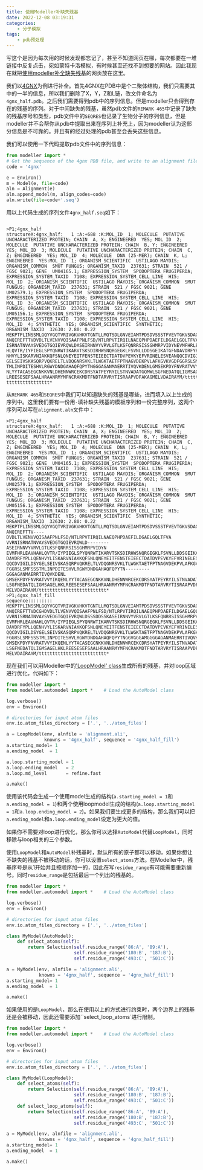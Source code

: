 ```yaml
---
title: 使用Modeller补缺失残基
date: 2022-12-08 03:19:31
categories:
    - 分子模拟
tags:
    - pdb预处理
---
```

写这个是因为每次用的时候发现都忘记了，甚至不知道网页在哪，每次都要在一堆链接中反复点击，宛如蒙特卡洛模拟，有时候甚至还找不到想要的网站。因此我现在就把[使用modeller补全缺失残基](https://salilab.org/modeller/wiki/Missing_residues)的网页放在这里。  

我们以[4GNX](https://files.rcsb.org/download/4GNX.pdb)为例进行补全。首先4GNX在PDB中是个二聚体结构，我们只需要其中的一半的信息，所以我们删除了X，Y，Z和L链，改文件命名为`4gnx_half.pdb`。之后我们需要得到pdb中的序列信息。但是modeller只会得到存在的残基的序列。对于中间缺失的残基，虽然pdb文件的`REMARK 465`中记录了缺失的残基序号和类型，pdb文件中的`SEQRES`也记录了生物分子的序列信息，但是modeller并不会帮你从pdb中提取出来在序列上补充上，因为modeller认为这部分信息是不可靠的。并且有的经过处理的pdb甚至会丢失这些信息。  

我们可以使用一下代码提取pdb文件中的序列信息：
```python
from modeller import *
# Get the sequence of the 4gnx PDB file, and write to an alignment file
code = '4gnx'

e = Environ()
m = Model(e, file=code)
aln = Alignment(e)
aln.append_model(m, align_codes=code)
aln.write(file=code+'.seq')
```
用以上代码生成的序列文件`4gnx_half.seq`如下：
```

>P1;4gnx_half
structureX:4gnx_half:   1 :A:+688 :K:MOL_ID  1; MOLECULE  PUTATIVE UNCHARACTERIZED PROTEIN; CHAIN  A, X; ENGINEERED  YES; MOL_ID  2; MOLECULE  PUTATIVE UNCHARACTERIZED PROTEIN; CHAIN  B, Y; ENGINEERED  YES; MOL_ID  3; MOLECULE  PUTATIVE UNCHARACTERIZED PROTEIN; CHAIN  C, Z; ENGINEERED  YES; MOL_ID  4; MOLECULE  DNA (25-MER); CHAIN  K, L; ENGINEERED  YES:MOL_ID  1; ORGANISM_SCIENTIFIC  USTILAGO MAYDIS; ORGANISM_COMMON  SMUT FUNGUS; ORGANISM_TAXID  237631; STRAIN  521 / FGSC 9021; GENE  UM04165.1; EXPRESSION_SYSTEM  SPODOPTERA FRUGIPERDA; EXPRESSION_SYSTEM_TAXID  7108; EXPRESSION_SYSTEM_CELL_LINE  HI5; MOL_ID  2; ORGANISM_SCIENTIFIC  USTILAGO MAYDIS; ORGANISM_COMMON  SMUT FUNGUS; ORGANISM_TAXID  237631; STRAIN  521 / FGSC 9021; GENE  UM02579.1; EXPRESSION_SYSTEM  SPODOPTERA FRUGIPERDA; EXPRESSION_SYSTEM_TAXID  7108; EXPRESSION_SYSTEM_CELL_LINE  HI5; MOL_ID  3; ORGANISM_SCIENTIFIC  USTILAGO MAYDIS; ORGANISM_COMMON  SMUT FUNGUS; ORGANISM_TAXID  237631; STRAIN  521 / FGSC 9021; GENE  UM05156.1; EXPRESSION_SYSTEM  SPODOPTERA FRUGIPERDA; EXPRESSION_SYSTEM_TAXID  7108; EXPRESSION_SYSTEM_CELL_LINE  HI5; MOL_ID  4; SYNTHETIC  YES; ORGANISM_SCIENTIFIC  SYNTHETIC; ORGANISM_TAXID  32630: 2.80: 0.22
MEKPTPLINSSMLGQYVGQTVRIVGKVHKVTGNTLLMQTSDLGNVEIAMTPDSDVSSSTFVEVTGKVSDAGSSFQ
ANQIREFTTVDVDLTLVENVVQISAAFPNLFSD/NTLRPVTIRQILNAEQPHPDAEFILDGAELGQLTFVAVVRN
ISRNATNVAYSVEDGTGQIEVRQWLDASEIRNNVYVRVLGTLKSFQNRRSISSGHMRPVIDYNEVMFHRLEAVHA
HLQVTR/IYPIEGLSPYQNRWTIKARVTSKSDIRHWSNQRGEGKLFSVNLLDDSGEIKATGFNDAVDRFYPLLQE
NHVYLISKARVNIAKKQFSNLQNEYEITFENSTEIEECTDATDVPEVKYEFVRINELESVEANQQCDVIGILDSY
GELSEIVSKASQRPVQKRELTLVDQGNRSVKLTLWGKTAETFPTNAGVDEKPVLAFKGVKVGDFGGRSLSMFSSS
TMLINPDITESHVLRGWYDNDGAHAQFQPYTNGGGAGANMAERRTIVQVKDENLGMSEKPDYFNVRATVVYIKQE
NLYYTACASEGCNKKVNLDHENNWRCEKCDRSYATPEYRYILSTNVADATGQMWLSGFNEDATQLIGMSAGELHK
LREESESEFSAALHRAANRMYMFNCRAKMDTFNDTARVRYTISRAAPVDFAKAGMELVDAIRAYM/ttttttttt
tttttttttttttttt*
```
从`REMARK 465`和`SEQRES`中我们可以知道缺失的残基是哪些，进而填入以上生成的序列中。这里我们要有一份用`-`填补缺失残基的模板序列和一份完整序列，这两个序列可以写在`alignment.aln`文件中：
```
>P1;4gnx_half
structureX:4gnx_half:   1 :A:+688 :K:MOL_ID  1; MOLECULE  PUTATIVE UNCHARACTERIZED PROTEIN; CHAIN  A, X; ENGINEERED  YES; MOL_ID  2; MOLECULE  PUTATIVE UNCHARACTERIZED PROTEIN; CHAIN  B, Y; ENGINEERED  YES; MOL_ID  3; MOLECULE  PUTATIVE UNCHARACTERIZED PROTEIN; CHAIN  C, Z; ENGINEERED  YES; MOL_ID  4; MOLECULE  DNA (25-MER); CHAIN  K, L; ENGINEERED  YES:MOL_ID  1; ORGANISM_SCIENTIFIC  USTILAGO MAYDIS; ORGANISM_COMMON  SMUT FUNGUS; ORGANISM_TAXID  237631; STRAIN  521 / FGSC 9021; GENE  UM04165.1; EXPRESSION_SYSTEM  SPODOPTERA FRUGIPERDA; EXPRESSION_SYSTEM_TAXID  7108; EXPRESSION_SYSTEM_CELL_LINE  HI5; MOL_ID  2; ORGANISM_SCIENTIFIC  USTILAGO MAYDIS; ORGANISM_COMMON  SMUT FUNGUS; ORGANISM_TAXID  237631; STRAIN  521 / FGSC 9021; GENE  UM02579.1; EXPRESSION_SYSTEM  SPODOPTERA FRUGIPERDA; EXPRESSION_SYSTEM_TAXID  7108; EXPRESSION_SYSTEM_CELL_LINE  HI5; MOL_ID  3; ORGANISM_SCIENTIFIC  USTILAGO MAYDIS; ORGANISM_COMMON  SMUT FUNGUS; ORGANISM_TAXID  237631; STRAIN  521 / FGSC 9021; GENE  UM05156.1; EXPRESSION_SYSTEM  SPODOPTERA FRUGIPERDA; EXPRESSION_SYSTEM_TAXID  7108; EXPRESSION_SYSTEM_CELL_LINE  HI5; MOL_ID  4; SYNTHETIC  YES; ORGANISM_SCIENTIFIC  SYNTHETIC; ORGANISM_TAXID  32630: 2.80: 0.22
MEKPTPLINSSMLGQYVGQTVRIVGKVHKVTGNTLLMQTSDLGNVEIAMTPDSDVSSSTFVEVTGKVSDAGSSFQ
ANQIREFTTV----DVDLTLVENVVQISAAFPNLFSD/NTLRPVTIRQILNAEQPHPDAEFILDGAELGQLTFVA
VVRNISRNATNVAYSVEDGTGQIEVRQWLD--------ASEIRNNVYVRVLGTLKSFQNRRSISSGHMRPVIDYN
EVMFHRLEAVHAHLQVTR/IYPIEGLSPYQNRWTIKARVTSKSDIRHWSNQRGEGKLFSVNLLDDSGEIKATGFN
DAVDRFYPLLQENHVYLISKARVNIAKKQFSNLQNEYEITFENSTEIEECTDATDVPEVKYEFVRINELESVEAN
QQCDVIGILDSYGELSEIVSKASQRPVQKRELTLVDQGNRSVKLTLWGKTAETFPTNAGVDEKPVLAFKGVKVGD
FGGRSLSMFSSSTMLINPDITESHVLRGWYDNDGAHAQFQPYTN---------GGGAGANMAERRTIVQVKDENL
GMSEKPDYFNVRATVVYIKQENLYYTACASEGCNKKVNLDHENNWRCEKCDRSYATPEYRYILSTNVADATGQMW
LSGFNEDATQLIGMSAGELHKLREESESEFSAALHRAANRMYMFNCRAKMDTFNDTARVRYTISRAAPVDFAKAG
MELVDAIRAYM/ttttttttttttttttttttttttt*
>P1;4gnx_half_fill
sequence:::::::::
MEKPTPLINSSMLGQYVGQTVRIVGKVHKVTGNTLLMQTSDLGNVEIAMTPDSDVSSSTFVEVTGKVSDAGSSFQ
ANQIREFTTVDCGHDVDLTLVENVVQISAAFPNLFSD/NTLRPVTIRQILNAEQPHPDAEFILDGAELGQLTFVA
VVRNISRNATNVAYSVEDGTGQIEVRQWLDSSSDDSSKASEIRNNVYVRVLGTLKSFQNRRSISSGHMRPVIDYN
EVMFHRLEAVHAHLQVTR/IYPIEGLSPYQNRWTIKARVTSKSDIRHWSNQRGEGKLFSVNLLDDSGEIKATGFN
DAVDRFYPLLQENHVYLISKARVNIAKKQFSNLQNEYEITFENSTEIEECTDATDVPEVKYEFVRINELESVEAN
QQCDVIGILDSYGELSEIVSKASQRPVQKRELTLVDQGNRSVKLTLWGKTAETFPTNAGVDEKPVLAFKGVKVGD
FGGRSLSMFSSSTMLINPDITESHVLRGWYDNDGAHAQFQPYTNGGVGGGAMGGGGAGANMAERRTIVQVKDENL
GMSEKPDYFNVRATVVYIKQENLYYTACASEGCNKKVNLDHENNWRCEKCDRSYATPEYRYILSTNVADATGQMW
LSGFNEDATQLIGMSAGELHKLREESESEFSAALHRAANRMYMFNCRAKMDTFNDTARVRYTISRAAPVDFAKAG
MELVDAIRAYM/ttttttttttttttttttttttttt*
```
现在我们可以用Modeller中的['LoopModel' class](https://salilab.org/modeller/10.0/manual/node33.html)生成所有的残基，并对loop区域进行优化，代码如下：
```python
from modeller import *
from modeller.automodel import *    # Load the AutoModel class

log.verbose()
env = Environ()

# directories for input atom files
env.io.atom_files_directory = ['.', '../atom_files']

a = LoopModel(env, alnfile = 'alignment.ali',
              knowns = '4gnx_half', sequence = '4gnx_half_fill')
a.starting_model= 1
a.ending_model  = 1

a.loop.starting_model = 1
a.loop.ending_model   = 2
a.loop.md_level       = refine.fast

a.make()
```
使用该代码会生成一个使用model生成的结构(`a.starting_model = 1`和`a.ending_model = 1`)和两个使用loopmodel生成的结构(`a.loop.starting_model = 1`和`a.loop.ending_model = 2`)。如果我们要生成更多的结构，那么我们可以把`a.ending_model`和`a.loop.ending_model`设定为更大的值。  

如果你不需要对loop进行优化，那么你可以选择`AutoModel`代替`LoopModel`，同时移除与loop相关的三个参数。  

使用`LoopModel`和`AutoModel`补残基时，默认所有的原子都可以移动，如果你想让不缺失的残基不被移动的话，你可以设置`select_atoms`方法。在Modeller中，残基序号是从1开始并且按顺序加一的，因此在写`residue_range`有可能需要重新编号。同时`residue_range`是包括最后一个列出的残基的。


```python
from modeller import *
from modeller.automodel import *    # Load the AutoModel class

log.verbose()
env = Environ()

# directories for input atom files
env.io.atom_files_directory = ['.', '../atom_files']

class MyModel(AutoModel):
    def select_atoms(self):
        return Selection(self.residue_range('86:A', '89:A'),
                         self.residue_range('180:B', '187:B'),
                         self.residue_range('493:C', '501:C'))

a = MyModel(env, alnfile = 'alignment.ali',
            knowns = '4gnx_half', sequence = '4gnx_half_fill')
a.starting_model= 1
a.ending_model  = 1

a.make()
```
如果使用的是`LoopModel`，那么在使用以上的方式进行约束时，两个边界上的残基还是会被移动，因此还需要添加``select_loop_atoms`进行限制。  
```python
from modeller import *
from modeller.automodel import *    # Load the AutoModel class

log.verbose()
env = Environ()

# directories for input atom files
env.io.atom_files_directory = ['.', '../atom_files']

class MyModel(LoopModel):
    def select_atoms(self):
        return Selection(self.residue_range('86:A', '89:A'),
                         self.residue_range('180:B', '187:B'),
                         self.residue_range('493:C', '501:C'))
    def select_loop_atoms(self):
        return Selection(self.residue_range('86:A', '89:A'),
                         self.residue_range('180:B', '187:B'),
                         self.residue_range('493:C', '501:C'))

a = MyModel(env, alnfile = 'alignment.ali',
            knowns = '4gnx_half', sequence = '4gnx_half_fill')
a.starting_model= 1
a.ending_model  = 1

a.make()
```